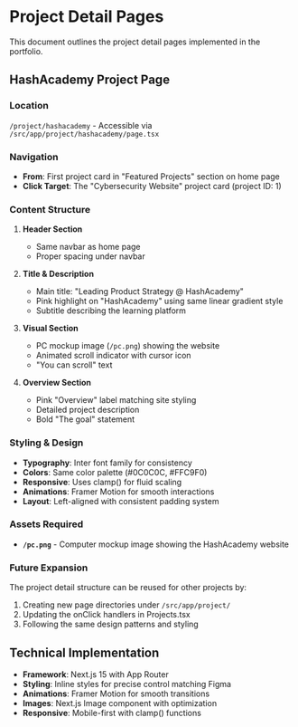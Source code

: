 # Project Detail Pages

This document outlines the project detail pages implemented in the portfolio.

## HashAcademy Project Page

### Location
`/project/hashacademy` - Accessible via `/src/app/project/hashacademy/page.tsx`

### Navigation
- **From**: First project card in "Featured Projects" section on home page
- **Click Target**: The "Cybersecurity Website" project card (project ID: 1)

### Content Structure
1. **Header Section**
   - Same navbar as home page
   - Proper spacing under navbar

2. **Title & Description**
   - Main title: "Leading Product Strategy @ HashAcademy"
   - Pink highlight on "HashAcademy" using same linear gradient style
   - Subtitle describing the learning platform

3. **Visual Section**
   - PC mockup image (`/pc.png`) showing the website
   - Animated scroll indicator with cursor icon
   - "You can scroll" text

4. **Overview Section**
   - Pink "Overview" label matching site styling
   - Detailed project description
   - Bold "The goal" statement

### Styling & Design
- **Typography**: Inter font family for consistency
- **Colors**: Same color palette (#0C0C0C, #FFC9F0)
- **Responsive**: Uses clamp() for fluid scaling
- **Animations**: Framer Motion for smooth interactions
- **Layout**: Left-aligned with consistent padding system

### Assets Required
- **`/pc.png`** - Computer mockup image showing the HashAcademy website

### Future Expansion
The project detail structure can be reused for other projects by:
1. Creating new page directories under `/src/app/project/`
2. Updating the onClick handlers in Projects.tsx
3. Following the same design patterns and styling

## Technical Implementation
- **Framework**: Next.js 15 with App Router
- **Styling**: Inline styles for precise control matching Figma
- **Animations**: Framer Motion for smooth transitions
- **Images**: Next.js Image component with optimization
- **Responsive**: Mobile-first with clamp() functions
